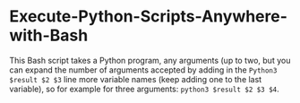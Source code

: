 # Execute-Python-Scripts-Anywhere-with-Bash
This Bash script takes a Python program, any arguments (up to two, but you can expand the number of arguments accepted by adding in the `Python3 $result $2 $3` line more variable names (keep adding one to the last variable), so for example for three arguments: `python3 $result $2 $3 $4`.
